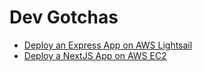 # Dev Gotchas

- [Deploy an Express App on AWS Lightsail](DEPLOY-AN-EXPRESS-APP-ON-AWS-LIGHTSAIL.md)
- [Deploy a NextJS App on AWS EC2](DEPLOY-A-NEXTJS-APP-ON-AWS-EC2.md)